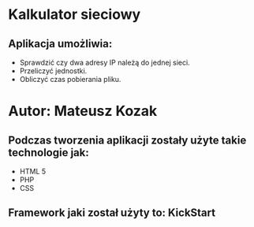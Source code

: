 <H1>Kalkulator sieciowy</H1>
<H2>Aplikacja umożliwia:</H2>
<ul>
<li>Sprawdzić czy dwa adresy IP należą do jednej sieci.</li>
<li>Przeliczyć jednostki.</li>
<li>Obliczyć czas pobierania pliku.</li>
</ul>
<H1><b>Autor:</b> Mateusz Kozak</H1>
<h2>Podczas tworzenia aplikacji zostały użyte takie technologie jak:</h2>
<ul>
<li>HTML 5</li>
<li>PHP</li>
<li>CSS</li>
</ul>
<h2>Framework jaki został użyty to: KickStart</h2>
